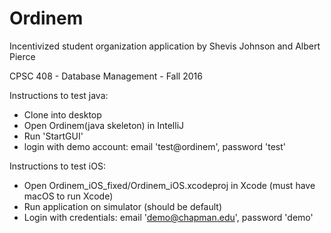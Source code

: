 # Ordinem
Incentivized student organization application
by Shevis Johnson and Albert Pierce

CPSC 408 - Database Management - Fall 2016

Instructions to test java:
* Clone into desktop
* Open Ordinem(java skeleton) in IntelliJ
* Run 'StartGUI'
* login with demo account: email 'test@ordinem', password 'test'

Instructions to test iOS:
* Open Ordinem_iOS_fixed/Ordinem_iOS.xcodeproj in Xcode (must have macOS to run Xcode)
* Run application on simulator (should be default)
* Login with credentials: email 'demo@chapman.edu', password 'demo' 


